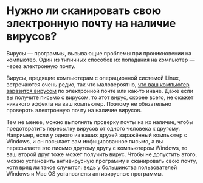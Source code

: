 # Нужно ли сканировать свою электронную почту на наличие вирусов?

Вирусы — программы, вызывающие проблемы при проникновении на компьютер. Один из типичных способов их попадания на компьютер — через электронную почту.

Вирусы, вредящие компьютерам с операционной системой Linux, встречаются очень редко, так что маловероятно, [что ваш компьютер заразится вирусом](/net-antivirus) по электронной почте или как-то иначе. Даже если вы получите письмо с вирусом, то этот вирус, скорее всего, не окажет никакого эффекта на ваш компьютер. Поэтому не обязательно проверять электронную почту на наличие вирусов.

Тем не менее, можно выполнять проверку почты на их наличие, чтобы предотвратить пересылку вирусов от одного человека к другому. Например, если у одного из ваших друзей заражённый компьютер с Windows, и он посылает вам инфицированное письмо, а вы пересылаете это письмо другому другу с компьютером Windows, то ваш второй друг тоже может получить вирус. Чтобы не допустить этого, можно установить антивирусную программу и сканировать свою почту, хотя вряд ли такое случится: ведь у большинства пользователей Windows и Mac OS установлены антивирусные программы.
